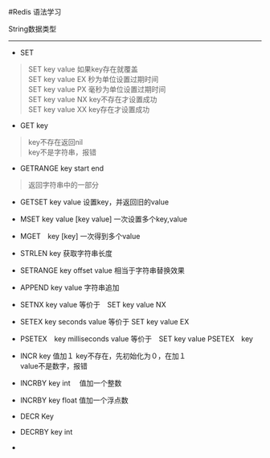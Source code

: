 #Redis 语法学习

String数据类型

---

*	SET
>	SET key value     如果key存在就覆盖		
	SET key value EX  秒为单位设置过期时间		
	SET key value PX  毫秒为单位设置过期时间		
	SET key value NX  key不存在才设置成功		
	SET key value XX  key存在才设置成功 		

*	GET key
>	key不存在返回nil 		
	key不是字符串，报错 		

*	GETRANGE key start end 		
>	返回字符串中的一部分

*	GETSET key value 设置key，并返回旧的value

*	MSET key value [key value] 一次设置多个key,value

*	MGET　key [key] 一次得到多个value

*	STRLEN key 获取字符串长度　		

*	SETRANGE key offset value 相当于字符串替换效果	

*	APPEND key value    字符串追加			

*	SETNX key value 等价于　SET key value NX 		

*	SETEX key seconds value 等价于 SET key value EX 		

*	PSETEX　key milliseconds value 等价于　SET key value PSETEX　key

*	INCR key    值加１
	key不存在，先初始化为０，在加１		
	value不是数字，报错	

*	INCRBY key int 　值加一个整数		

*	INCRBY key float 值加一个浮点数		

*	DECR Key 		

*	DECRBY key int 				

*	




